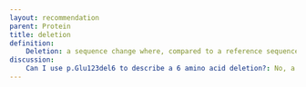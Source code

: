 ```yaml
---
layout: recommendation
parent: Protein
title: deletion
definition: 
    Deletion: a sequence change where, compared to a reference sequence, one or more amino acids are not present (deleted).
discussion:
    Can I use p.Glu123del6 to describe a 6 amino acid deletion?: No, a deletion of more than one amino acid should list the first and last amino acid deleted, separated using the range symbol ("_", underscore), e.g. p.Glu123_Pro128del and not p.Glu123del6.
---
```



